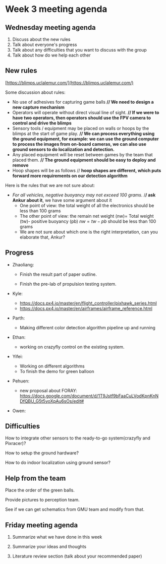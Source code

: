# Week 3 meeting agenda

## Wednesday meeting agenda

1. Discuss about the new rules
2. Talk about everyone's progress
3. Talk about any difficulties that you want to discuss with the group
4. Talk about how do we help each other 

## New rules

[https://blimps.uclalemur.com/](https://blimps.uclalemur.com/)

Some discussion about rules:

- No use of adhesives for capturing game balls **// We need to design a new capture mechanism**
- Operators will operate without direct visual line of sight. **// If we were to have two operators, then operators should use the FPV camera to control and drive the blimps**
- Sensory tools / equipment may be placed on walls or hoops by the blimps at the start of game play. **// We can process everything using the ground equipment, for example: we can use the ground computer to process the images from on-board cameras, we can also use ground sensors to do localization and detection.** 
- Any placed equipment will be reset between games by the team that placed them. **// The ground equipment should be easy to deploy and remove**
- Hoop shapes will be as follows // **hoop shapes are different, which puts forward more requirements on our detection algorithm**

Here is the rules that we are not sure about:

- *For all vehicles, negative buoyancy may not exceed 100 grams.* /**/ ask Ankur about it**, we have some argument about it
  - One point of view: the total weight of all the electronics should be less than 100 grams
  - The other point of view: the remain net weight (nw)= Total weight (tw)- positive buoyancy (pb) $nw = tw - pb$ should be less than 100 grams
  - We are not sure about which one is the right interpretation, can you elaborate that, Ankur?

## Progress

- Zhaoliang:

  - Finish the result part of paper outline.

  - Finish the pre-lab of propulsion testing system.

- Kyle: 

  -  https://docs.px4.io/master/en/flight_controller/pixhawk_series.html
  - https://docs.px4.io/master/en/airframes/airframe_reference.html

- Parth:

  - Making different color detection algorithm pipeline up and running

- Ethan:

  - working on crazyfly control on the existing system.

- Yifei:

  - Working on different algorithms
  - To finish the demo for green balloon

- Pehuen:
  - new proposal about FORAY: https://docs.google.com/document/d/1T9Jstf9bFaaCuLVodKpnKnNDfQBU_G5t5yoXpAu6sOs/edit#

- Owen:

## Difficulties

How to integrate other sensors to the ready-to-go system(crazyfly and Pixracer)?

How to setup the ground hardware?

How to do indoor localization using ground sensor? 

## Help from the team

Place the order of the green balls.

Provide pictures to perception team. 

See if we can get schematics from GMU team and modify from that. 

## Friday meeting agenda

1. Summarize what we have done in this week

2. Summarize your ideas and thoughts 

3. Literature review section (talk about your recommended paper)

   